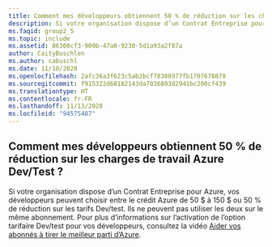 ```yaml
---
title: Comment mes développeurs obtiennent 50 % de réduction sur les charges de travail Azure Dev/Test ?
description: Si votre organisation dispose d’un Contrat Entreprise pour Azure, vos développeurs peuvent choisir...
ms.faqid: group2_5
ms.topic: include
ms.assetid: 86308cf3-909b-47a0-9230-5d1a93a2f87a
author: CaityBuschlen
ms.author: cabuschl
ms.date: 11/10/2020
ms.openlocfilehash: 2afc36a3f623c5ab2bcf78388977fb1707670870
ms.sourcegitcommit: f915322d60182143da7036893d2941bc200cf439
ms.translationtype: HT
ms.contentlocale: fr-FR
ms.lasthandoff: 11/13/2020
ms.locfileid: "94575487"
---
```

## <a name="how-do-my-developers-get-50-off-azure-devtest-workloads"></a>Comment mes développeurs obtiennent 50 % de réduction sur les charges de travail Azure Dev/Test ?

Si votre organisation dispose d’un Contrat Entreprise pour Azure, vos développeurs peuvent choisir entre le crédit Azure de 50 $ à 150 $ ou 50 % de réduction sur les tarifs Dev/test. Ils ne peuvent pas utiliser les deux sur le même abonnement. Pour plus d’informations sur l’activation de l’option tarifaire Dev/test pour vos développeurs, consultez la vidéo [Aider vos abonnés à tirer le meilleur parti d’Azure](https://aka.ms/HelpingSubscriberswithAzure).

